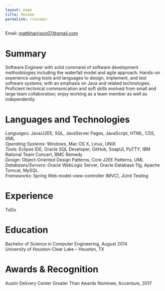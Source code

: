 ```yaml
---
layout: page
title: Resume
permalink: /resume/
---
```

Email: <mattkharrison07@gmail.com>

# Summary
Software Engineer with solid command of software development methodologies including the waterfall model and agile approach. Hands-on experience using tools and languages to design, implement, and test software systems; with an emphasis on Java and related technologies. Proficient technical communication and soft skills evolved from small and large team collaboration; enjoy working as a team member as well as independently.

# Languages and Technologies
_Languages:_ Java/J2EE, SQL, JavaServer Pages, JavaScript, HTML, CSS, XML<br>
_Operating Systems:_ Windows, Mac OS X, Linux, UNIX<br>
_Tools:_ Eclipse IDE, Oracle SQL Developer, GitHub, SoapUI, PuTTY, IBM Rational Team Concert, BMC Remedy<br>
_Design:_ Object-Oriented Design Patterns, Core J2EE Patterns, UML<br>
_Databases/Servers:_ Oracle WebLogic Server, Oracle Database 11g, Apache Tomcat, MySQL<br>
_Frameworks:_ Spring Web model-view-controller (MVC), JUnit Testing


# Experience
ToDo<br>

# Education
Bachelor of Science in Computer Engineering, August 2014<br>
University of Houston-Clear Lake – Houston, TX

# Awards & Recognition
Austin Delivery Center Greater Than Awards Nominee, Accenture, 2017